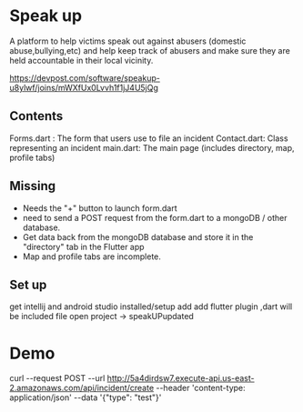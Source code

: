 # Speak up

A platform to help victims speak out against abusers (domestic abuse,bullying,etc) and help keep track of abusers and make sure they are held accountable in their local vicinity.  

https://devpost.com/software/speakup-u8ylwf/joins/mWXfUx0Lvvh1f1jJ4U5jQg

## Contents

Forms.dart : The form that users use to file an incident
Contact.dart: Class representing an incident
main.dart: The main page (includes directory, map, profile tabs) 


## Missing

* Needs the "+" button to launch form.dart 
* need to send a POST request from the form.dart to a mongoDB / other database. 
* Get data back from the mongoDB database and store it in the "directory" tab in the Flutter app
* Map and profile tabs are incomplete.

## Set up

get intellij and android studio installed/setup
add 
add flutter plugin ,dart will be included
file open project -> speakUPupdated



# Demo 

curl --request POST --url http://5a4dirdsw7.execute-api.us-east-2.amazonaws.com/api/incident/create --header 'content-type: application/json' --data '{"type": "test"}'
